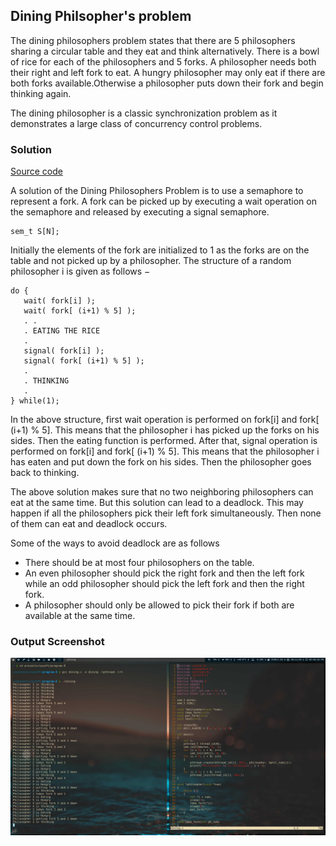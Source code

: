 ## Dining Philsopher's problem

The dining philosophers problem states that there are 5 philosophers sharing a circular table and they eat and think alternatively. There is a bowl of rice for each of the philosophers and 5 forks. A philosopher needs both their right and left fork to eat. A hungry philosopher may only eat if there are both forks available.Otherwise a philosopher puts down their fork and begin thinking again.

The dining philosopher is a classic synchronization problem as it demonstrates a large class of concurrency control problems.

### Solution

[Source code](dining.c)

A solution of the Dining Philosophers Problem is to use a semaphore to represent a fork. A fork can be picked up by executing a wait operation on the semaphore and released by executing a signal semaphore.

	sem_t S[N];

Initially the elements of the fork are initialized to 1 as the forks are on the table and not picked up by a philosopher.
The structure of a random philosopher i is given as follows −

	do {
	   wait( fork[i] );
	   wait( fork[ (i+1) % 5] );
	   . .
	   . EATING THE RICE
	   .
	   signal( fork[i] );
	   signal( fork[ (i+1) % 5] );
	   .
	   . THINKING
	   .
	} while(1);

In the above structure, first wait operation is performed on fork[i] and fork[ (i+1) % 5]. This means that the philosopher i has picked up the forks on his sides. Then the eating function is performed.
After that, signal operation is performed on fork[i] and fork[ (i+1) % 5]. This means that the philosopher i has eaten and put down the fork on his sides. Then the philosopher goes back to thinking.

The above solution makes sure that no two neighboring philosophers can eat at the same time. But this solution can lead to a deadlock. This may happen if all the philosophers pick their left fork simultaneously. Then none of them can eat and deadlock occurs.

Some of the ways to avoid deadlock are as follows 

- There should be at most four philosophers on the table.
- An even philosopher should pick the right fork and then the left fork while an odd philosopher should pick the left fork and then the right fork.
- A philosopher should only be allowed to pick their fork if both are available at the same time.


### Output Screenshot

![](dining.jpg)
